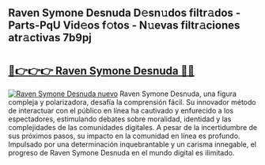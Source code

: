 ## Raven Symone Desnuda D𝚎sn𝚞dos filtr𝚊dos - Parts-PqU Vid𝚎os f𝚘tos - N𝚞evas filtr𝚊ciones atr𝚊ctivas 7b9pj

# <h2><a href="http://mb4w0ia.tromn.icu/?c=Raven+Symone+Desnuda">🔗👉👉👉 Raven Symone Desnuda 🔗🔗</a></h2>

[![Raven Symone Desnuda nuevo](https://i.imgur.com/pEAQMta.gif)](http://mb4w0ia.tromn.icu/?c=Raven+Symone+Desnuda)
Raven Symone Desnuda, una figura compleja y polarizadora, desafía la comprensión fácil. Su innovador método de interactuar con el público en línea ha cautivado y enfurecido a los espectadores, estimulando debates sobre moralidad, identidad y las complejidades de las comunidades digitales. A pesar de la incertidumbre de sus próximos pasos, su impacto en la comunidad en línea es profundo. Impulsado por una determinación inquebrantable y un carisma innegable, el progreso de Raven Symone Desnuda en el mundo digital es ilimitado.
